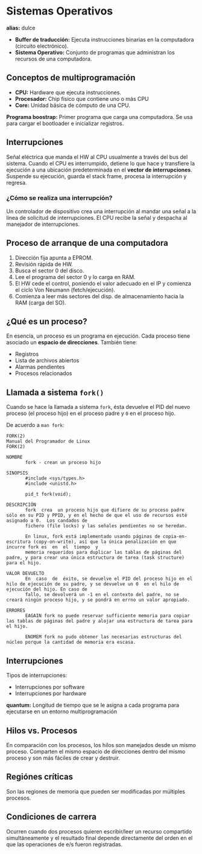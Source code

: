# Sistemas Operativos

__alias:__ dulce 

* __Buffer de traducción:__ Ejecuta instrucciones binarias en la computadora
(circuito electrónico). 
* __Sistema Operativo:__ Conjunto de programas que administran los recursos de una
computadora. 

## Conceptos de multiprogramación 

* __CPU:__ Hardware que ejecuta instrucciones. 
* __Procesador:__ Chip físico que contiene uno o más CPU
* __Core:__ Unidad básica de cómputo de una CPU. 

__Programa boostrap:__ Primer programa que carga una computadora. Se usa para
cargar el bootloader e inicializar registros. 

## Interrupciones 

Señal eléctrica que manda el HW al CPU usualmente a través del bus del sistema. 
Cuando el CPU es interrumpido, detiene lo que hace y transfiere la ejecución
a una ubicación predeterminada en el __vector de interrupciones__. Suspende su
ejecución, guarda el stack frame, procesa la interrupción y regresa.

### ¿Cómo se realiza una interrupción? 

Un controlador de dispositivo crea una interrupción al mandar una señal a la
línea de solicitud de interrupciones. El CPU recibe la señal y despacha al
manejador de interrupciones.


## Proceso de arranque de una computadora 

1. Dirección fija apunta a EPROM. 
2. Revisión rápida de HW.
3. Busca el sector 0 del disco. 
4. Lee el programa del sector 0 y lo carga en RAM.
5. El HW cede el control, poniendo el valor adecuado en el IP y comienza el
   ciclo Von Neumann (fetch/ejecución). 
6. Comienza a leer más sectores del disp. de almacenamiento hacia la RAM (carga
   del SO).

## ¿Qué es un proceso? 

En esencia, un proceso es un programa en ejecución. Cada proceso tiene asociado
un __espacio de direcciones__. También tiene:

* Registros
* Lista de archivos abiertos
* Alarmas pendientes 
* Procesos relacionados

## Llamada a sistema `fork()`

Cuando se hace la llamada a sistema `fork`, ésta devuelve el PID del nuevo
proceso (el proceso hijo) en el proceso padre y `0` en el proceso hijo. 

De acuerdo a `man fork`:
```man
FORK(2)                                                            Manual del Programador de Linux                                                            FORK(2)

NOMBRE
       fork - crean un proceso hijo

SINOPSIS
       #include <sys/types.h>
       #include <unistd.h>

       pid_t fork(void);

DESCRIPCIÓN
       fork  crea  un proceso hijo que difiere de su proceso padre sólo en su PID y PPID, y en el hecho de que el uso de recursos esté asignado a 0.  Los candados de
       fichero (file locks) y las señales pendientes no se heredan.

       En linux, fork está implementado usando páginas de copia-en-escritura (copy-on-write), así que la única penalización en que incurre fork es  en  el  tiempo  y
       memoria requeridos para duplicar las tablas de páginas del padre, y para crear una única estructura de tarea (task structure) para el hijo.

VALOR DEVUELTO
       En  caso  de  éxito, se devuelve el PID del proceso hijo en el hilo de ejecución de su padre, y se devuelve un 0  en el hilo de ejecución del hijo. En caso de
       fallo, se devolverá un -1 en el contexto del padre, no se creará ningún proceso hijo, y se pondrá en errno un valor apropiado.

ERRORES
       EAGAIN fork no puede reservar sufficiente memoria para copiar las tablas de páginas del padre y alojar una estructura de tarea para el hijo.

       ENOMEM fork no pudo obtener las necesarias estructuras del núcleo porque la cantidad de memoria era escasa.

```

## Interrupciones

Tipos de interrupciones:

* Interrupciones por software
* Interrupciones por hardware

__quantum:__ Longitud de tiempo que se le asigna a cada programa para ejecutarse
en un entorno multiprogramación


## Hilos vs. Procesos

En comparación con los procesos, los hilos son manejados desde un mismo proceso.
Comparten el mismo espacio de direcciones dentro del mismo proceso y son más
fáciles de crear y destruir.

## Regiónes críticas

Son las regiones de memoria que pueden ser modificadas por múltiples procesos.

## Condiciones de carrera

Ocurren cuando dos procesos quieren escribir/leer un recurso compartido
simultáneamente y el resultado final depende directamente del orden en el que
las operaciones de e/s fueron registradas.
